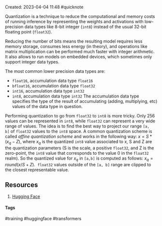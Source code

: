 Created: 2023-04-04 11:48
#quicknote

Quantization is a technique to reduce the computational and memory costs of running inference by representing the weights and activations with low-precision data types like 8-bit integer (`int8`) instead of the usual 32-bit floating point (`float32`).

Reducing the number of bits means the resulting model requires less memory storage, consumes less energy (in theory), and operations like matrix multiplication can be performed much faster with integer arithmetic. It also allows to run models on embedded devices, which sometimes only support integer data types.

The most common lower precision data types are:

-   `float16`, accumulation data type `float16`
-   `bfloat16`, accumulation data type `float32`
-   `int16`, accumulation data type `int32`
-   `int8`, accumulation data type `int32`
The accumulation data type specifies the type of the result of accumulating (adding, multiplying, etc) values of the data type in question.

Performing quantization to go from `float32` to `int8` is more tricky. Only 256 values can be represented in `int8`, while `float32` can represent a very wide range of values. The idea is to find the best way to project our range `[a, b]` of `float32` values to the `int8` space.
A common quantization scheme is called *affine quantization scheme* and works in the following way:
$x = S* (x_q - Z)$, where $x_q$ is the quantized `int8` value associated to x, S and Z are the quantization parameters (S is the scale, a positive `float32`, and Z is the zero-point, the `int8` value that corresponds to the value 0 in the `float32` realm).
So the quantized value for $x_q$ in `[a,b]` is computed as follows: $x_q=round(x/S + Z)$.  `float32` values outside of the `[a, b]` range are clipped to the closest representable value.

## Resources
1. [Hugging Face](https://huggingface.co/docs/optimum/concept_guides/quantization)

#### Tags
#training #huggingface #transformers